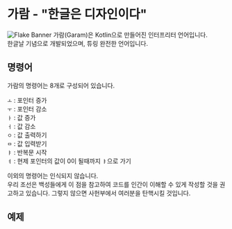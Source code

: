 ﻿가람 - "한글은 디자인이다"
=============
![Flake Banner](https://i.imgur.com/nJPjGjD.png)
가람(Garam)은 Kotlin으로 만들어진 인터프리터 언어입니다.   
한글날 기념으로 개발되었으며, 튜링 완전한 언어입니다.   

명령어
-------------
가람의 명령어는 8개로 구성되어 있습니다.
   
```ㅗ``` : 포인터 증가   
```ㅜ``` : 포인터 감소   
```ㅏ``` : 값 증가   
```ㅓ``` : 값 감소   
```ㅇ``` : 값 출력하기   
```ㅁ``` : 값 입력받기   
```ㅑ``` : 반복문 시작   
```ㅕ``` : 현제 포인터의 값이 0이 될때까지 ```ㅑ```으로 가기   

이외의 명령어는 인식되지 않습니다.   
우리 조선은 백성들에게 이 점을 참고하여 코드를 인간이 이해할 수 있게 작성할 것을 권고하고 있습니다. 그렇지 않으면 사헌부에서 여러분을 탄핵시킬 것입니다.

예제
-------------